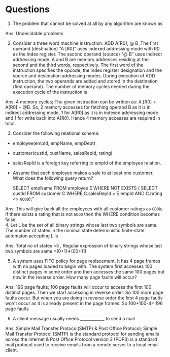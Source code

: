 # Questions

1. The problem that cannot be solved at all by any algorithm are known as 

  Ans: Undecidable problems

2. Consider a three word machine instruction. ADD A[R0], @ B ,The first operand (destination) "A [R0]" uses indexed addressing mode with R0 as the index register. 
The second operand (source) "@ B" uses indirect addressing mode. A and B are memory addresses residing at the second and the third words, respectively. 
The first word of the instruction specifies the opcode, the index register designation and the source and destination addressing modes. During execution of ADD instruction, 
the two operands are added and stored in the destination (first operand). The number of memory cycles needed during the execution cycle of the instruction is

  Ans: 4 memory cycles; The given instruction can be written as: A [R0] ← A[R0] + @B. So, 2 memory accesses for fetching operand B as it is in indirect addressing mode, 1 for A[R0] as it is in indexed addressing mode and 1 for write back into A[R0]. Hence 4 memory accesses are required in total.

3. Consider the following relational schema:

  * employee(empId, empName, empDept)
  * customer(custId, custName, salesRepId, rating) 
  * salesRepId is a foreign key referring to empId of the employee relation. 
  * Assume that each employee makes a sale to at least one customer. What does the following query return?
    
     SELECT empName
     FROM employee E
     WHERE NOT EXISTS ( SELECT custId
                       FROM customer C
                       WHERE C.salesRepId = E.empId
                       AND C.rating <> `GOOD`);"

  Ans: This will give back all the employees with all customer ratings as `GOOD`; If there exists a rating that is not `GOOD` then the WHERE condition becomes false.                             
4. Let L be the set of all binary strings whose last two symbols are same. The number of states in the minimal state deterministic finite-state automaton accepting L is

  Ans: Total no of states =5 , Regular expression of binary strings whose last two symbols are same =(0+1)∗(00+11)

5. A system uses FIFO policy for page replacement. It has 4 page frames with no pages loaded to begin with. 
The system first accesses 100 distinct pages in some order and then accesses the same 100 pages but now in the reverse order. How many page faults will occur?

  Ans: 196 page faults; 100 page faults will occur to access the first 100 distinct pages. Then we start accessing in reverse order. So 100 more page faults occur. But when you are doing in reverse order the first 4 page faults won't occur as it is already present in the page frames. So 100+100-4= 196 page faults
  
6. A client message usually needs ____________ to send a mail

  Ans: Simple Mail Transfer Protocol(SMTP) & Post Office Protocol; Simple Mail Transfer Protocol (SMTP) is the standard protocol for sending emails across the Internet & Post Office Protocol version 3 (POP3) is a standard mail protocol used to receive emails from a remote server to a local email client. 

